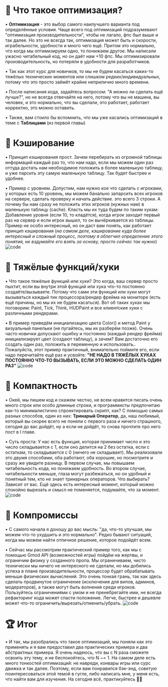 📄 Что такое оптимизация?
===========================================
• **Оптимизация** - это выбор самого наилучшего варианта под определённые условия. Чаще всего под оптимизаций подразумевают "оптимизация производительности", чтобы не лагало, фпс был выше и так далее. Но это не всегда так, оптимизация может быть и скорости, играбельности, удобности и много чего ещё. Притом это нормально, что когда мы оптимизируем одно, то понижаем другое. Мы написали ужасно читабельный код, но он даёт нам +10 фпс. Мы оптимизировали производительность, но потеряли в удобности для разработчиков. 

• Так как этот курс для новичков, то мы не будем касаться каких-то тяжёлых технических моментов или слишком редких/индивидуальных, потому что это просто займёт крайне неприлично много времени.

• После написания кода, задайтесь вопросом: "А можно ли сделать ещё лучше?", но не всегда отвечайте на него, потому что вы не машина, вы человек, и это нормально, что вы сделали, это работает, работает корректно, это можно оставить.

• Также, вам стоило бы вспомнить, что мы уже касались оптимизаций в теме с **Таблицами** (из первой главы)

📄 Кэширование
===========================================
• Принцип кэширования прост. Зачем перебирать из огромной таблицы информаций каждый раз то, что нам надо, если мы можем один раз оттуда достать нам необходимое положить в более маленькую таблицу, и уже парсить эту самую маленькую таблицу. Так будет быстрее и удобнее.

• Пример с уровнем. Допустим, нам нужно кое что сделать с игроками, у которых есть 10 уровень, мы можем банально запарсить всех игроков на сервере, сделать проверку и начать действие. это всего 3 строки. А почему бы нам сразу не положить этих игроков (нужных нам) в маленькую таблицу (cache). Класть мы их туда будем по таким хукам: Добавление уровня (если 10, то кладётся), когда игрок заходит первый раз на сервер и если игрок вышел, то он вычёркивается из таблицы. Пример не особо интересный, но он даст вам понять, как работает принцип кэширования (*на самом деле, кэширование куда более интересный и сложный процесс, поэтому я облегчил определение этого понятия, не вздумайте его взять за основу, просто сейчас так нужно*)
![code](https://i.imgur.com/8xzAaOX.png)

📄 Тяжёлые функций/хуки
===========================================
• Что такое тяжёлые функций или хуки? Это когда, ваш сервер просто пыхтит, если вы внутри этой функций или хука что-то постоянно создаёте/вызываете. Потому что сами эти функций или хуки могут вызываться каждый тик процессора/рендер фрейма на мониторе (есть ещё причины, но мы их не будем касаться). Вот об таких хуках мы поговорим: Paint, Tick, Think, HUDPaint и все клиентские хуки с различными рендерами.

• В пример приведём инициализацию цвета Color() и метод Paint у визуальный панельки (не пугайтесь, мы их разберём позже). Очень часто новички допускают ошибку и постоянно (каждый рендер фрейма) инициализирует цвет (создают таблицу), а зачем? Вам достаточно его создать один раз, положить в переменную и использовать.. Пожалуйста, этот пример практичный, внимательно поймите его, если надо перечитайте ещё раз и усвойте: **"НЕ НАДО В ТЯЖЁЛЫХ ХУКАХ ПОСТОЯННО ЧТО-ТО ВЫЗЫВАТЬ, ЕСЛИ ЭТО МОЖНО СДЕЛАТЬ ОДИН РАЗ"**
![code](https://i.imgur.com/AjCOfSR.png)

📄 Компактность
===========================================
• Окей, мы пишем код и скажем честно, не всем нравится писать очень много строк или особо длинные строки, и программисты предпочитаю как-то минималистично спроектировать скрипт, как? С помощью самых разных способов, один из них: **Тринарый Оператор**, да, наш любимый, который вы скорее всего не поняли с первого раза и ничего страшного, сегодня до вас дойдёт, ну а если не дойдёт, то снова прочтите про него пост в I главе.

• Суть проста: У нас есть функция, которая принимает число и это число складывается с 1, если оно делится на 2 без остатка, если с остаткам, то складывается с 0 (ничего не складывает). Мы реализовали это двумя способами, оба работают, оба хорошие, но посмотрите и сразу же увидите разницу. В первом случае, мы повышаем читабельность кода, но понижаем удобность. Во втором случае, читабельности меньше, глаза могут разбежаться, но он удобный и понятный тем, кто не знает тринарных операторов. Что выбирать? Зависит от вас. Ещё здесь есть интересный момент, который можно спокойно вырезать и смысл не поменяется, подумайте, что за момент.
![code](https://i.imgur.com/jpy316n.png)

📄 Компромиссы
===========================================
• С самого начала я доношу до вас мысль: "да, что-то улучшая, мы можем что-то ухудшить и это нормально". Редко бывают ситуаций, когда мы можем найти отличное решение, которое подойдёт всем. 

• Сейчас мы рассмотрим практический пример того, как мы с помощью Gmod API (возможностей игры) пойдём на жертвы, и ограничим физику у созданного пропа. Мы ограничиваем, чисто технически мы ничего не интересного не сделали, но мы добились успеха в плане производительности, процессор будет обрабатывать меньше физических вычислений. Это очень тонкая грань, так как здесь сделать продвинутое ограничение (исключение для випов, админов, модераторов), а также могут быть волнения среди игроков. Пользуйтесь ограничениями с умом и не пренебрегайте ими, не всегда рефакторинг кода может спасти положение. Легче, быстрее и дешевле может что-то ограничить/вырезать/отменить/убрать. 
![code](https://i.imgur.com/fX2aSQG.png)

🏆 Итог
=============================================
• И так, мы разобрались что такое оптимизаций, мы поняли как это применять и я вам предоставил два практических примера и два абстрактных примера. Я очень надеюсь, что вы с N раза сможете освоить эту тему, и не беспокойтесь, что N ~= 1. На самом деле есть много тонкостей оптимизаций: не навреди, конвары игры или сурс движка и так далее. Поэтому, если вам понравился бэк-энд, советую поинтересоваться этой темой в гугле, либо написать мне, у меня есть, что найти вам для изучения. На сегодня всё, практикуйтесь 🏄‍♂️
